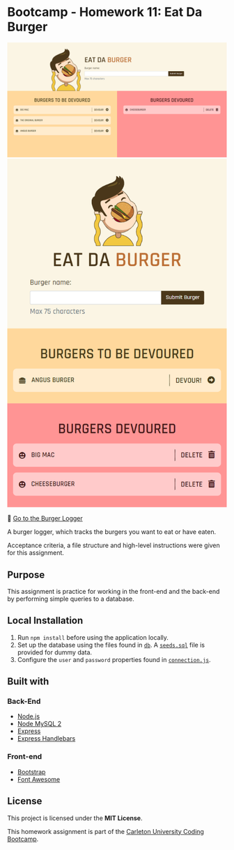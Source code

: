 # Bootcamp - Homework 11: Eat Da Burger

![Burger logger preview](./img/burger-logger-preview.png)
![Burger logger preview](./img/burger-logger-mobile.png)

:link: [Go to the Burger Logger](https://fast-oasis-01993.herokuapp.com/index)

A burger logger, which tracks the burgers you want to eat or have eaten.

Acceptance criteria, a file structure and high-level instructions were given for this assignment.

## Purpose

This assignment is practice for working in the front-end and the back-end by performing simple queries to a database.

## Local Installation

1. Run `npm install` before using the application locally.
2. Set up the database using the files found in [`db`](./db). A [`seeds.sql`](./db/seeds.sql) file is provided for dummy data.
3. Configure the `user` and `password` properties found in [`connection.js`](./config/connection.js).

## Built with

### Back-End

- [Node.js](https://nodejs.org/en/)
- [Node MySQL 2](https://www.npmjs.com/package/mysql2)
- [Express](https://expressjs.com/)
- [Express Handlebars](https://www.npmjs.com/package/express-handlebars)

### Front-end

- [Bootstrap](https://getbootstrap.com/)
- [Font Awesome](https://fontawesome.com/)

## License

This project is licensed under the **MIT License**.

This homework assignment is part of the [Carleton University Coding Bootcamp](https://bootcamp.carleton.ca/).
